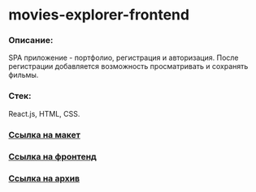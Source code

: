 # movies-explorer-frontend

### Описание:
SPA приложение - портфолио, регистрация и авторизация. После регистрации добавляется возможность просматривать и сохранять фильмы.

### Стек:
React.js, HTML, CSS.

### [Ссылка на макет](https://disk.yandex.ru/d/WNl9p-rP8QNqoA)

### [Ссылка на фронтенд](https://frontend.films.sovickiy.nomoredomains.club/)

### [Ссылка на архив](https://github.com/sergo0808/movies-explorer-frontend/pull/2)
